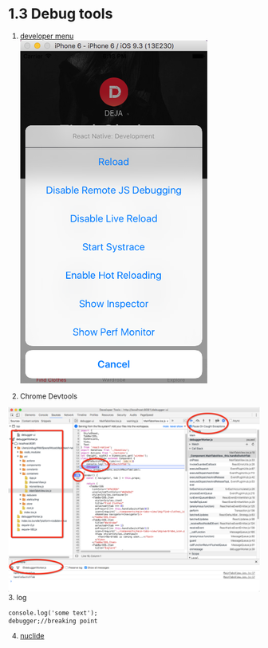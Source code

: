 # 1.3 Debug tools

1. [developer menu](https://facebook.github.io/react-native/docs/debugging.html)
![](QQ20160623-0.png)

2. Chrome Devtools

![](QQ20160623-2.png)
3. log
```
console.log('some text');
debugger;//breaking point
```
4. [nuclide](https://nuclide.io/)